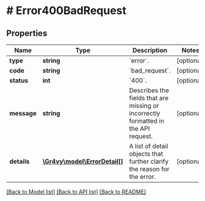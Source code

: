 # # Error400BadRequest

## Properties

Name | Type | Description | Notes
------------ | ------------- | ------------- | -------------
**type** | **string** | &#x60;error&#x60;. | [optional]
**code** | **string** | &#x60;bad_request&#x60;. | [optional]
**status** | **int** | &#x60;400&#x60;. | [optional]
**message** | **string** | Describes the fields that are missing or incorrectly formatted in the API request. | [optional]
**details** | [**\Gr4vy\model\ErrorDetail[]**](ErrorDetail.md) | A list of detail objects that further clarify the reason for the error. | [optional]

[[Back to Model list]](../../README.md#models) [[Back to API list]](../../README.md#endpoints) [[Back to README]](../../README.md)
